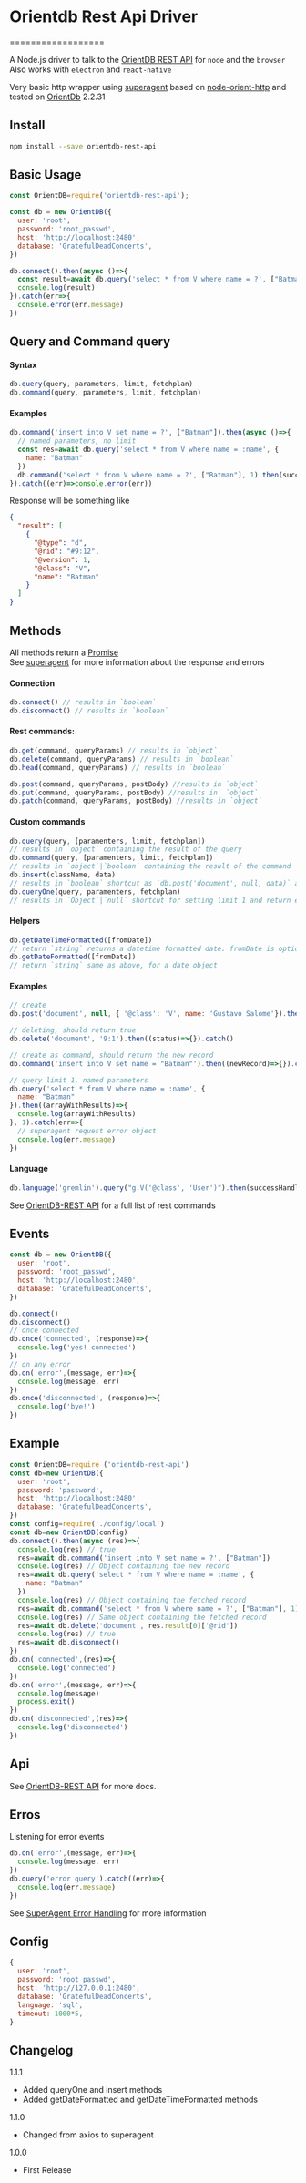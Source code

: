 # Orientdb Rest Api Driver
==================

A Node.js driver to talk to the [OrientDB REST API](http://orientdb.com/docs/2.2.x/OrientDB-REST.html) for `node` and the `browser`
Also works with `electron` and `react-native`

Very basic http wrapper using [superagent](https://visionmedia.github.io/superagent/) based on [node-orient-http](https://github.com/Havelaer/node-orientdb-http) and tested on [OrientDb](http://www.orientdb.org/) 2.2.31

## Install

```bash
npm install --save orientdb-rest-api
```

## Basic Usage

```javascript
const OrientDB=require('orientdb-rest-api');

const db = new OrientDB({
  user: 'root',
  password: 'root_passwd',
  host: 'http://localhost:2480',
  database: 'GratefulDeadConcerts',
})

db.connect().then(async ()=>{
  const result=await db.query('select * from V where name = ?', ["Batman"])
  console.log(result)
}).catch(err=>{
  console.error(err.message)
})
```

## Query and Command query

#### Syntax

```js
db.query(query, parameters, limit, fetchplan)
db.command(query, parameters, limit, fetchplan)
```

#### Examples

```javascript
db.command('insert into V set name = ?', ["Batman"]).then(async ()=>{
  // named parameters, no limit
  const res=await db.query('select * from V where name = :name', {
    name: "Batman"
  })
  db.command('select * from V where name = ?', ["Batman"], 1).then(successHandler)
}).catch((err)=>console.error(err))
```

Response will be something like
```json
{
  "result": [
    {
      "@type": "d",
      "@rid": "#9:12",
      "@version": 1,
      "@class": "V",
      "name": "Batman"
    }
  ]
}
```

## Methods

All methods return a [Promise](https://developer.mozilla.org/en-US/docs/Web/JavaScript/Reference/Global_Objects/Promise)  
See [superagent](https://visionmedia.github.io/superagent/) for more information about the response and errors

#### Connection

```js
db.connect() // results in `boolean`  
db.disconnect() // results in `boolean`  
```

#### Rest commands:

```js
db.get(command, queryParams) // results in `object`  
db.delete(command, queryParams) // results in `boolean`  
db.head(command, queryParams) // results in `boolean`  

db.post(command, queryParams, postBody) //results in `object`  
db.put(command, queryParams, postBody) //results in  `object`  
db.patch(command, queryParams, postBody) //results in `object`  
```

#### Custom commands

```js
db.query(query, [paramenters, limit, fetchplan])
// results in `object` containing the result of the query  
db.command(query, [paramenters, limit, fetchplan])
// results in `object`|`boolean` containing the result of the command  
db.insert(className, data)
// results in `boolean` shortcut as `db.post('document', null, data)` and set '@class' property of data  
db.queryOne(query, paramenters, fetchplan)
// results in `Object`|`null` shortcut for setting limit 1 and return either first result or null  
```

#### Helpers

```js
db.getDateTimeFormatted([fromDate])
// return `string` returns a datetime formatted date. fromDate is optional, if not set, it will use current datetime  
db.getDateFormatted([fromDate])
// return `string` same as above, for a date object
```

#### Examples
```js
// create
db.post('document', null, { '@class': 'V', name: 'Gustavo Salome'}).then().catch()

// deleting, should return true
db.delete('document', '9:1').then((status)=>{}).catch()

// create as command, should return the new record
db.command('insert into V set name = "Batman"').then((newRecord)=>{}).catch()

// query limit 1, named parameters
db.query('select * from V where name = :name', {
  name: "Batman"
}).then((arrayWithResults)=>{
  console.log(arrayWithResults)
}, 1).catch(err=>{
  // superagent request error object
  console.log(err.message)
})
```

#### Language

```js
db.language('gremlin').query("g.V('@class', 'User')").then(successHandler2).catch(errorHandler2)
```

See [OrientDB-REST API](http://orientdb.com/docs/2.2.x/OrientDB-REST.html) for a full list of rest commands  

## Events

```javascript
const db = new OrientDB({
  user: 'root',
  password: 'root_passwd',
  host: 'http://localhost:2480',
  database: 'GratefulDeadConcerts',
})

db.connect()
db.disconnect()
// once connected
db.once('connected', (response)=>{
  console.log('yes! connected')
})
// on any error
db.on('error',(message, err)=>{
  console.log(message, err)
})
db.once('disconnected', (response)=>{
  console.log('bye!')
})
```

## Example

```js
const OrientDB=require ('orientdb-rest-api')
const db=new OrientDB({
  user: 'root',
  password: 'password',
  host: 'http://localhost:2480',
  database: 'GratefulDeadConcerts',
})
const config=require('./config/local')
const db=new OrientDB(config)
db.connect().then(async (res)=>{
  console.log(res) // true
  res=await db.command('insert into V set name = ?', ["Batman"])
  console.log(res) // Object containing the new record
  res=await db.query('select * from V where name = :name', {
    name: "Batman"
  })
  console.log(res) // Object containing the fetched record
  res=await db.command('select * from V where name = ?', ["Batman"], 1)
  console.log(res) // Same object containing the fetched record
  res=await db.delete('document', res.result[0]['@rid'])
  console.log(res) // true
  res=await db.disconnect()
})
db.on('connected',(res)=>{
  console.log('connected')
})
db.on('error',(message, err)=>{
  console.log(message)
  process.exit()
})
db.on('disconnected',(res)=>{
  console.log('disconnected')
})

```

## Api

See [OrientDB-REST API](http://orientdb.com/docs/2.2.x/OrientDB-REST.html) for more docs.

## Erros

Listening for error events
```js
db.on('error',(message, err)=>{
  console.log(message, err)
})
db.query('error query').catch((err)=>{
  console.log(err.message)
})
```
See [SuperAgent Error Handling](https://visionmedia.github.io/superagent/#error-handling) for more information

## Config

```javascript
{
  user: 'root',
  password: 'root_passwd',
  host: 'http://127.0.0.1:2480',
  database: 'GratefulDeadConcerts',
  language: 'sql',
  timeout: 1000*5,
}
```

## Changelog
1.1.1

* Added queryOne and insert methods
* Added getDateFormatted and getDateTimeFormatted methods

1.1.0

* Changed from axios to superagent

1.0.0

* First Release
